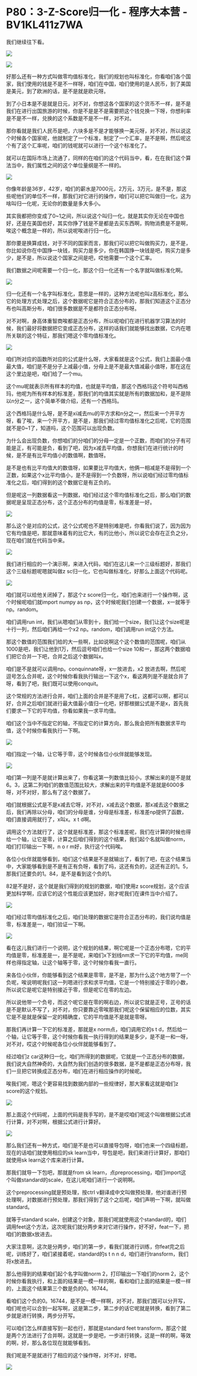 # P80：3-Z-Score归一化 - 程序大本营 - BV1KL411z7WA

我们继续往下看。

![](img/67dcafb3498c3eb506d1735f5cc95170_1.png)

![](img/67dcafb3498c3eb506d1735f5cc95170_2.png)

好那么还有一种方式叫做零均值标准化，我们的规划也叫标准化，你看咱们各个国家，我们使用的钱是不是不一样呀，咱们在中国，咱们使用的是人民币，到了美国是美元，到了欧洲的话，是不是就是欧元呀。

到了小日本是不是就是日元，对不对，你想这各个国家的这个货币不一样，是不是我们在进行出国旅游的时候，你是不是是不是需要把这个钱兑换一下呀，你想利率是不是不一样，兑换的这个系数是不是不一样，对不对。

那你看就是我们人民币是吧，六块多是不是才能够换一美元呀，对不对，所以说这个时候各个国家呢，他就制定了一个标准，制定了一个汇率，是不是啊，然后呢这个有了这个汇率呢，咱们的钱呢就可以进行一个这个标准化了。

就可以在国际市场上流通了，同样的在咱们的这个代码当中，看，在在我们这个算法当中，我们属性之间的这个单位量纲是不一样的。



![](img/67dcafb3498c3eb506d1735f5cc95170_4.png)

你像年龄是36岁，42岁，咱们的薪水是7000元，2万元，3万元，是不是，那这些呢他们的单位不一样，那我们对它进行的操作，咱们可以把它叫做归一化，这为啥叫归一化呢，无论你的数量是多大多小。

其实我都把你变成了0~1之间，所以说这个叫归一化，就是其实你无论在中国也好，还是在美国也好，其实你挣了钱是不是都是去买东西啊，购物消费是不是啊，唉这个概念是一样的，所以说呢唉进行归一化。

那你要是换算成钱，对于不同的国家而言，那我们可以把它叫做购买力，是不是，你比如说你在中国挣一块钱，购买力是多少，你在韩国挣一块钱是吧，购买力是多少，是不是，所以说这个国家之间是吧，哎他需要一个这个汇率。

我们数据之间呢需要一个归一化，那这个归一化还有一个名字就叫做标准化啊。

![](img/67dcafb3498c3eb506d1735f5cc95170_6.png)

归一化还有一个名字叫标准化，意思是一样的，这种方法呢也叫z高标准化，那么它的处理方式处理之后，这个数据呢它是符合正态分布的，那我们知道这个正态分布也叫高斯分布，咱们很多数据是不是都符合正态分布呀。

对不对啊，身高体重智商唉都是正态分布，所以呢咱们在进行机器学习算法的时候，我们最好将数据把它变成正态分布，这样的话我们就能够找出数据，它内在嗯所关联的这个特征，那我们嗯这个零均值标准化。



![](img/67dcafb3498c3eb506d1735f5cc95170_8.png)

咱们所对应的函数所对应的公式是什么呀，大家看就是这个公式，我们上面最小值最大值，咱们是不是分子上减最小值，分母上是不是最大值减最小值呀，那在这在这个里边是吧，咱们给了一个mu。

这个mu呢就表示所有样本的均值，也就是平均值，那这个西格玛这个符号叫西格玛，他呢为所有样本的标准差，那我们的均值其实就是所有的数据加和，是不是除以n分之一，这个简单不做介绍，还有一个西格玛。

这个西格玛是什么呀，是不是xi减去mu的平方求和n分之一，然后来一个开平方呀，看了唉，来一个开平方，是不是，那我们经过零均值标准化之后呢，它的范围就不是0~1了，知道吗，这个范围可以出现负数。

为什么会出现负数，你想咱们的分咱们的分母一定是一个正数，而咱们的分子有可能是正，有可能是负，看到了吧，因为x减去平均值，你想我们在进行统计的时候，是不是有比平均值小的数值啊，数值呀。

是不是也有比平均值大的数值呀，如果要比平均值大，他俩一相减是不是得到一个正数，如果这个x比平均值小，是不是得到一个负数呀，所以说咱们经过零均值标准化之后，咱们得到的这个数据它是有正负的。

但是呢这一列数据看这一列数据，咱们经过这个零均值标准化之后，那么咱们的数据呢是呈现正态分布，这个正态分布的均值是零，标准差是一好。



![](img/67dcafb3498c3eb506d1735f5cc95170_10.png)

那么这个是对应的公式，这个公式呢也不是特别难是吧，你看我们说了，因为因为它有均值是吧，那就意味着有的比它大，有的比他小，所以说它会存在正负之分，现在咱们就在代码当中来。



![](img/67dcafb3498c3eb506d1735f5cc95170_12.png)

我们进行相应的一个演示啊，来进入代码，咱们在这儿来一个三级标题好，那我们这个三级标题呢嗯就叫做z sc归一化，它也叫做标准化，好那么上面这个代码呢。



![](img/67dcafb3498c3eb506d1735f5cc95170_14.png)

咱们就可以给他关闭掉了，那这个z score归一化，咱们也来进行一个操作啊，这个时候呢咱们就import numpy as np，这个时候呢我们创建一个数据，x一就等于np。random。

咱们调用run int，我们从嗯咱们从零到十，我们给一个size，我们让这个size呢是十行一列，然后咱们再给一个x2 np。random，咱们调用run int这个方法。

那这个数值的范围我们给的大一些啊，比如说啊这个这个数值的范围呢，咱们从1000是吧，我们让他到1万，然后逗号咱们也给一个size 10和一，那这两个数据咱们把它合并一下吧，合并之后这个数据叫x。

咱们是不是就可以调用np。conquinnate呀，x一放进去，x2 放进去啊，然后呢逗号怎么合并呢，这个时候你看我执行输出一下这个x，看这两列是不是就合并了呀，看到了吧，我们既可以使用conquit。

这个常规的方法进行合并，咱们上面的合并是不是用了c杠，这都可以啊，都可以好，合并之后咱们就进行最大值最小值归一化吧，好那根据公式是不是x，首先我们要求一下它的平均值，你看如果我一求平均值。

咱们这个当中不指定它的轴，不指定它的计算方向，那么我会把所有数据求平均值，这个时候你看我执行一下啊。

![](img/67dcafb3498c3eb506d1735f5cc95170_16.png)

咱们指定一个轴，让它等于零，这个时候各位小伙伴就能够发现。

![](img/67dcafb3498c3eb506d1735f5cc95170_18.png)

咱们第一列是不是就计算出来了，你看这第一列数值比较小，求解出来的是不是就6。3，这第二列咱们的数值范围比较大，求解出来的平均值是不是就是6000多呀，对不对好，那么有了这个数据了。

咱们就根据公式是不是x减去它呀，对不对，x减去这个数据，那x减去这个数据之后，我们再除以分母，咱们的分母是谁，分母是标准差，标准差np提供了函数，咱们直接调用就行了，x叫x。x t d啊。

调用这个方法就行了，这个就是标准差，那这个标准差呢，我们在计算的时候也得给一个轴，让它是零，计算之后咱们得到的这个结果，我们起个名就叫做norm，咱们打印输出一下啊，n o r m好，执行这个代码唉。

各位小伙伴就能够看到，咱们这个结果是不是就输出了，看到了吧，在这个结果当中，大家能够看到是不是有正有负呀，看到了吗，这还有负的，这还有正的1。5，那我们还要负的1。84，是不是看到这个负的1。

82是不是好，这个就是我们得到的规划的数据，咱们使用z score规划，这个应该更加科学啊，应该它的这个性能应该更加好，刚才呢我们在课件当中介绍了。



![](img/67dcafb3498c3eb506d1735f5cc95170_20.png)

咱们经过零均值标准化之后，咱们处理的数据它是符合正态分布的，我们说均值是零，标准差是一，咱们验证一下啊。



![](img/67dcafb3498c3eb506d1735f5cc95170_22.png)

看在这儿我们进行一个说明，这个规划的结果，啊它呢是一个正态分布嗯，它的平均值是零，标准差是一，是不是呢，来咱们x下划线nm求一下它的平均值，me同样也得指定轴，让这个轴等于零，这个时候你看我一直行。

来各位小伙伴，你能够看到这个结果是零零，是不是，那为什么这个地方带了一个负呢，唉说明呢我们这一列嗯进行求和求平均值，它是一个特别接近于零的小数，所以说它是呢它是特别接近于零，但是呢它在零的左边。

所以说他带一个负号，而这个呢它是在零的啊右边，所以说它就是正号，正号的话是不是默认不写了，对不对，你只要靠近零唉那我们呢这个保留相应的位数，其实它是不是就是保留一定的精确度，它的平均值是不是就是零呀。

那我们再计算一下它的标准差，那就是x norm点，咱们调用它的s t d，然后给一个轴，让它等于零，这个时候你看我一执行得到的结果是多少，是不是一和一呀，对不对，哎这个时候呢各位小伙伴就能够看到了。

经过咱们z car这种归一化，咱们所得到的数据呢，它就是一个正态分布的数据，我们说大自然神奇的，大自然为我们创造的很多数据，是不是都是正态分布呀，我们一旦把它转换成正态分布，咱们在进行相应操作的时候呢。

唉我们呢，嗯这个更容易找到数据内部的一些规律好，那大家看这就是咱们z score的这个规划。

![](img/67dcafb3498c3eb506d1735f5cc95170_24.png)

那上面这个代码呢，上面的代码是我手写的，是不是哎咱们呢这个叫做根据公式进行计算，对不对啊，根据公式进行计算好。



![](img/67dcafb3498c3eb506d1735f5cc95170_26.png)

那么我们还有一种方式，咱们是不是也可以直接导包呀，咱们也来一个四级标题，现在的话咱们就使用相应的sk learn当中，导包是吧，我们来进行计算好，那咱们就使用sk learn这个库来进行计算。

那我们就导一下包吧，那就是from sk learn，点preprocessing，咱们import这个叫做standard的scale，在这儿呢咱们进行一个说明啊。

这个preprocessing就是预处理，按ctrl v翻译成中文叫做预处理，他对谁进行预处理啊，对数据进行预处理，那我们得到了这个之后呢，咱们声明一下啊，就叫做standard。

就等于standard scale，创建这个对象，那我们呢就使用这个standard的，咱们调用feet这个方法，这次呢我们就分两步来对它进行操作，好不好，feat一下，把咱们的数据x放进去。

大家注意啊，这次是分两步，咱们的第一步，看我们就进行训练，你feat完之后呢，训练好了，咱们紧接着呢，standard的s t n n d，咱们进行transform，我们将x放进去。

那么他得到的结果咱们起个名字叫做norm 2，打印输出一下咱们的norm 2，这个时候你看我执行，和上面的结果是一模一样的啊，看和咱们上面的结果是一模一样的，上面这个结果第三个数是负的0。16744。

看咱们这个负的0。16744，是不是一模一样啊，对不对，那我们既可以分开写，咱们呢也可以合到一起写啊，这是第二步，第二步的话它呢就是转换，看到了第二步就是进行转换，两步分开写。

可以咱们怎么样直接写到一起也行，那就是standard feet transform，那这个就是两个方法进行了合并啊，这就是一步是吧，一步进行转换，这是一样的啊，等效的啊，好，那么各位现在就能够看到。

我们呢是不是就进行了相应的这个操作呀，对不对，好嗯。

![](img/67dcafb3498c3eb506d1735f5cc95170_28.png)